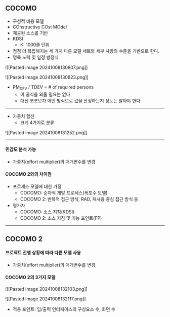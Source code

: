 ## COCOMO
- 구성적 비용 모델
- COnstructive COst MOdel
- 제공된 소스를 기반
- KDSI
	- K: 1000줄 단위
- 점점 더 복잡해지는 세 가지 다른 모델 세트와 세부 사항의 수준을 기반으로 한다.
- 명목 노력 및 일정 방정식

![[Pasted image 20241008130807.png]]

![[Pasted image 20241008130823.png]]

- PM<sub>DEV</sub> / TDEV = # of required persons
	- 이 공식을 외울 필요는 없다
	- 대신 코코모가 어떤 방식으로 값을 산정하는지 정도는 알아야 한다.

---
- 가중치 합산
	- 크게 4가지로 분류

![[Pasted image 20241008131252.png]]

---
#### 민감도 분석 가능
- 가중치(effort multiplier)의 매개변수를 변경

#### COCOMO 2와의 차이점
- 프로세스 모델에 대한 가정
	- COCOMO: 순차적 개발 프로세스(폭포수 모델)
	- COCOMO 2: 반복적 접근 방식, RAD, 재사용 중심 접근 방식 등
- 평가자
	- COCOMO: 소스 지침(KDSI)
	- COCOMO 2: 소스 지침 및 기능 포인트(FP)
---
## COCOMO 2
#### 프로젝트 진행 상황에 따라 다른 모델 사용
- 가중치(effort multiplier)의 매개변수를 변경

#### COCOMO 2의 3가지 모델
![[Pasted image 20241008132103.png]]

![[Pasted image 20241008132117.png]]

- 적용 포인트: 입/출력 인터페이스의 구성요소 수, 화면 수